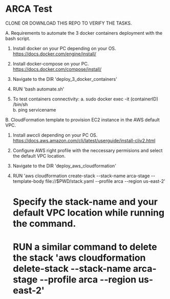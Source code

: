 # ARCA Test

CLONE OR DOWNLOAD THIS REPO TO VERIFY THE TASKS.

A. Requirements to automate the 3 docker containers deployment with the bash script.

1. Install docker on your PC depending on your OS.
    https://docs.docker.com/engine/install/ 


2. Install docker-compose on your PC.
    https://docs.docker.com/compose/install/ 


3. Navigate to the DIR 'deploy_3_docker_containers' 


4. RUN 'bash automate.sh'


5. To test containers connectivity:
    a. sudo docker  exec -it (containerID) /bin/sh          
    b. ping servicename




B. CloudFormation template to provision EC2 instance in the AWS default VPC.

1. Install awccli depending on your PC OS.
    https://docs.aws.amazon.com/cli/latest/userguide/install-cliv2.html 

2. Configure AWS right profile with the neccessary permisions and select the default VPC location.

3. Navigate to the DIR 'deploy_aws_cloudformation'


4. RUN 'aws cloudformation create-stack --stack-name arca-stage --template-body file://$PWD/stack.yaml --profile arca --region us-east-2' 
    # Specify the stack-name and your default VPC location while running the command. 
    # RUN a similar command to delete the stack  'aws cloudformation delete-stack --stack-name arca-stage --profile arca --region us-east-2'

